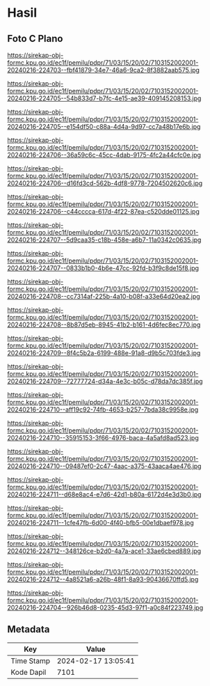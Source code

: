 # Hasil

## Foto C Plano

https://sirekap-obj-formc.kpu.go.id/ec1f/pemilu/pdpr/71/03/15/20/02/7103152002001-20240216-224703--fbf41879-34e7-46a6-9ca2-8f3882aab575.jpg

https://sirekap-obj-formc.kpu.go.id/ec1f/pemilu/pdpr/71/03/15/20/02/7103152002001-20240216-224705--54b833d7-b7fc-4e15-ae39-409145208153.jpg

https://sirekap-obj-formc.kpu.go.id/ec1f/pemilu/pdpr/71/03/15/20/02/7103152002001-20240216-224705--e154df50-c88a-4d4a-9d97-cc7a48b17e6b.jpg

https://sirekap-obj-formc.kpu.go.id/ec1f/pemilu/pdpr/71/03/15/20/02/7103152002001-20240216-224706--36a59c6c-45cc-4dab-9175-4fc2a44cfc0e.jpg

https://sirekap-obj-formc.kpu.go.id/ec1f/pemilu/pdpr/71/03/15/20/02/7103152002001-20240216-224706--d16fd3cd-562b-4df8-9778-7204502620c6.jpg

https://sirekap-obj-formc.kpu.go.id/ec1f/pemilu/pdpr/71/03/15/20/02/7103152002001-20240216-224706--c44cccca-617d-4f22-87ea-c520dde01125.jpg

https://sirekap-obj-formc.kpu.go.id/ec1f/pemilu/pdpr/71/03/15/20/02/7103152002001-20240216-224707--5d9caa35-c18b-458e-a6b7-11a0342c0635.jpg

https://sirekap-obj-formc.kpu.go.id/ec1f/pemilu/pdpr/71/03/15/20/02/7103152002001-20240216-224707--0833b1b0-4b6e-47cc-92fd-b3f9c8de15f8.jpg

https://sirekap-obj-formc.kpu.go.id/ec1f/pemilu/pdpr/71/03/15/20/02/7103152002001-20240216-224708--cc7314af-225b-4a10-b08f-a33e64d20ea2.jpg

https://sirekap-obj-formc.kpu.go.id/ec1f/pemilu/pdpr/71/03/15/20/02/7103152002001-20240216-224708--8b87d5eb-8945-41b2-b161-4d6fec8ec770.jpg

https://sirekap-obj-formc.kpu.go.id/ec1f/pemilu/pdpr/71/03/15/20/02/7103152002001-20240216-224709--8f4c5b2a-6199-488e-91a8-d9b5c703fde3.jpg

https://sirekap-obj-formc.kpu.go.id/ec1f/pemilu/pdpr/71/03/15/20/02/7103152002001-20240216-224709--72777724-d34a-4e3c-b05c-d78da7dc385f.jpg

https://sirekap-obj-formc.kpu.go.id/ec1f/pemilu/pdpr/71/03/15/20/02/7103152002001-20240216-224710--aff19c92-74fb-4653-b257-7bda38c9958e.jpg

https://sirekap-obj-formc.kpu.go.id/ec1f/pemilu/pdpr/71/03/15/20/02/7103152002001-20240216-224710--35915153-3f66-4976-baca-4a5afd8ad523.jpg

https://sirekap-obj-formc.kpu.go.id/ec1f/pemilu/pdpr/71/03/15/20/02/7103152002001-20240216-224710--09487ef0-2c47-4aac-a375-43aaca4ae476.jpg

https://sirekap-obj-formc.kpu.go.id/ec1f/pemilu/pdpr/71/03/15/20/02/7103152002001-20240216-224711--d68e8ac4-e7d6-42d1-b80a-6172d4e3d3b0.jpg

https://sirekap-obj-formc.kpu.go.id/ec1f/pemilu/pdpr/71/03/15/20/02/7103152002001-20240216-224711--1cfe47fb-6d00-4f40-bfb5-00e1dbaef978.jpg

https://sirekap-obj-formc.kpu.go.id/ec1f/pemilu/pdpr/71/03/15/20/02/7103152002001-20240216-224712--348126ce-b2d0-4a7a-ace1-33ae6cbed889.jpg

https://sirekap-obj-formc.kpu.go.id/ec1f/pemilu/pdpr/71/03/15/20/02/7103152002001-20240216-224712--4a8521a6-a26b-48f1-8a93-90436670ffd5.jpg

https://sirekap-obj-formc.kpu.go.id/ec1f/pemilu/pdpr/71/03/15/20/02/7103152002001-20240216-224704--926b46d8-0235-45d3-97f1-a0c84f223749.jpg


## Metadata

| Key        | Value               |
| ---------- | ------------------- |
| Time Stamp | 2024-02-17 13:05:41 |
| Kode Dapil | 7101                |



